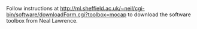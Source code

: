 Follow instructions at http://ml.sheffield.ac.uk/~neil/cgi-bin/software/downloadForm.cgi?toolbox=mocap to download the software toolbox from Neal Lawrence.
